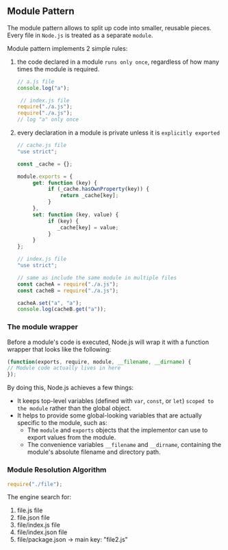 ## Module Pattern

The module pattern allows to split up code into smaller, reusable pieces. Every file in `Node.js` is treated as a separate `module`.

Module pattern implements 2 simple rules:
1. the code declared in a module `runs only once`, regardless of how many times the module is required. 
   ```js
   // a.js file
   console.log("a");
   ```
   ```js
    // index.js file
   require("./a.js");
   require("./a.js");
   // log "a" only once
   ```

2. every declaration in a module is private unless it is `explicitly exported`
   ```js
   // cache.js file
   "use strict";
   
   const _cache = {};
   
   module.exports = {
        get: function (key) {
             if (_cache.hasOwnProperty(key)) {
                 return _cache[key];
             }
        },
        set: function (key, value) {
             if (key) {
                _cache[key] = value;
             }
        }
   };
   ```
   ```js
   // index.js file
   "use strict";

   // same as include the same module in multiple files
   const cacheA = require("./a.js");
   const cacheB = require("./a.js");

   cacheA.set("a", "a");
   console.log(cacheB.get("a"));
   ```

### The module wrapper
Before a module's code is executed, Node.js will wrap it with a function wrapper that looks like the following:
```js
(function(exports, require, module, __filename, __dirname) {
// Module code actually lives in here
}); 
```
By doing this, Node.js achieves a few things:
- It keeps top-level variables (defined with `var`, `const`, or `let`) `scoped to the module` rather than the global object.
- It helps to provide some global-looking variables that are actually specific to the module, such as:
  - The `module` and `exports` objects that the implementor can use to export values from the module.
  - The convenience variables `__filename` and `__dirname`, containing the module's absolute filename and directory path.


### Module Resolution Algorithm
```js
require("./file");
```
The engine search for:
1. file.js file
2. file.json file
3. file/index.js file
4. file/index.json file
5. file/package.json -> main key: "file2.js"
